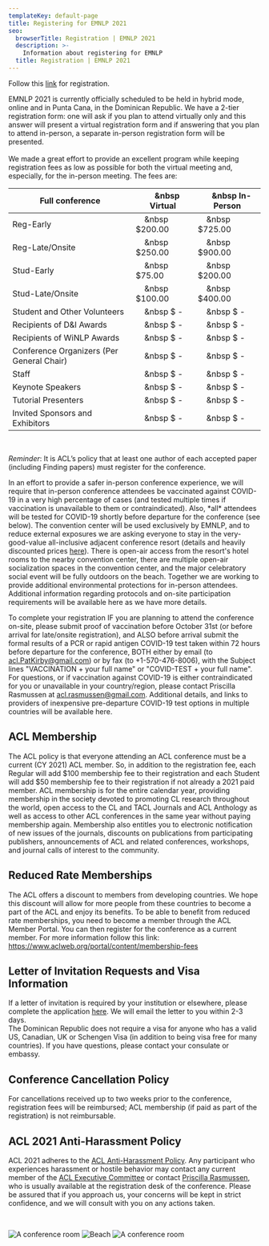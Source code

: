 ```yaml
---
templateKey: default-page
title: Registering for EMNLP 2021
seo:
  browserTitle: Registration | EMNLP 2021
  description: >-
    Information about registering for EMNLP
  title: Registration | EMNLP 2021
---
```


Follow this <a href="https://ww2.eventrebels.com/er/Registration/StepRegInfo.jsp?ActivityID=38770&StepNumber=1&v=MGE3ZWRjOWItYjRlYi00MWM0LWFkMjAtYmI0ZTVhMjcwYzI5" target="_blank">link</a> for registration.

EMNLP 2021 is currently officially scheduled to be held in hybrid mode, online and in Punta Cana, in the Dominican Republic. We have a 2-tier registration form: one will ask if you plan to attend virtually only and this answer will present a virtual registration form and if answering that you plan to attend in-person, a separate in-person registration form will be presented.  
<br>
We made a great effort to provide an excellent program while keeping registration fees as low as possible for both the virtual meeting and, especially, for the in-person meeting.
The fees are:
<br>
<!--TODO: why do i need this shit to make it look not awful?-->

| Full conference                           | &nbsp;&nbsp;&nbsp;&nbsp;&nbsp Virtual | &nbsp;&nbsp;&nbsp;&nbsp;&nbsp In-Person |
|-------------------------------------------|---------------------------------------|-----------------------------------------|
| Reg-Early                                 | &nbsp;&nbsp;&nbsp;&nbsp;&nbsp $200.00 | &nbsp;&nbsp;&nbsp;&nbsp;&nbsp $725.00   |
| Reg-Late/Onsite                           | &nbsp;&nbsp;&nbsp;&nbsp;&nbsp $250.00 | &nbsp;&nbsp;&nbsp;&nbsp;&nbsp $900.00   |
| Stud-Early                                | &nbsp;&nbsp;&nbsp;&nbsp;&nbsp $75.00  | &nbsp;&nbsp;&nbsp;&nbsp;&nbsp $200.00   |
| Stud-Late/Onsite                          | &nbsp;&nbsp;&nbsp;&nbsp;&nbsp $100.00 | &nbsp;&nbsp;&nbsp;&nbsp;&nbsp $400.00   |
| Student and Other Volunteers              | &nbsp;&nbsp;&nbsp;&nbsp;&nbsp $ -     | &nbsp;&nbsp;&nbsp;&nbsp;&nbsp $ -       |
| Recipients of D&I Awards                  | &nbsp;&nbsp;&nbsp;&nbsp;&nbsp $ -     | &nbsp;&nbsp;&nbsp;&nbsp;&nbsp $ -       |
| Recipients of WiNLP Awards                | &nbsp;&nbsp;&nbsp;&nbsp;&nbsp $ -     | &nbsp;&nbsp;&nbsp;&nbsp;&nbsp $ -       |
| Conference Organizers (Per General Chair) | &nbsp;&nbsp;&nbsp;&nbsp;&nbsp $ -     | &nbsp;&nbsp;&nbsp;&nbsp;&nbsp $ -       |
| Staff                                     | &nbsp;&nbsp;&nbsp;&nbsp;&nbsp $ -     | &nbsp;&nbsp;&nbsp;&nbsp;&nbsp $ -       |
| Keynote Speakers                          | &nbsp;&nbsp;&nbsp;&nbsp;&nbsp $ -     | &nbsp;&nbsp;&nbsp;&nbsp;&nbsp $ -       |
| Tutorial Presenters                       | &nbsp;&nbsp;&nbsp;&nbsp;&nbsp $ -     | &nbsp;&nbsp;&nbsp;&nbsp;&nbsp $ -       |
| Invited Sponsors and Exhibitors           | &nbsp;&nbsp;&nbsp;&nbsp;&nbsp $ -     | &nbsp;&nbsp;&nbsp;&nbsp;&nbsp $ -       |

<br> 

*Reminder*: It is ACL’s policy that at least one author of each accepted paper (including Finding papers) must register for the conference.  

In an effort to provide a safer in-person conference experience, we will require that in-person conference attendees be vaccinated against COVID-19 in a very high percentage of cases (and tested multiple times if vaccination is unavailable to them or contraindicated).  Also, \*all\* attendees will be tested for COVID-19 shortly before departure for the conference (see below). The convention center will be used exclusively by EMNLP, and to reduce external exposures we are asking everyone to stay in the very-good-value all-inclusive adjacent conference resort (details and heavily discounted prices [here](/venue#accomodation)). There is open-air access from the resort's hotel rooms to the nearby convention center, there are multiple open-air socialization spaces in the convention center, and the major celebratory social event will be fully outdoors on the beach. Together we are working to provide additional environmental protections for in-person attendees. Additional information regarding protocols and on-site participation requirements will be available here as we have more details.

To complete your registration IF you are planning to attend the conference on-site, please submit proof of vaccination before October 31st (or before arrival for late/onsite registration), and ALSO before arrival submit the formal results of a PCR or rapid antigen COVID-19 test taken within 72 hours before departure for the conference, BOTH either by email (to acl.PatKirby@gmail.com) or by fax (to +1-570-476-8006), with the Subject lines "VACCINATION + your full name" or "COVID-TEST + your full name".  For questions, or if vaccination against COVID-19 is either contraindicated for you or unavailable in your country/region, please contact Priscilla Rasmussen at acl.rasmussen@gmail.com.  Additional details, and links to providers of inexpensive pre-departure COVID-19 test options in multiple countries will be available here.  

## ACL Membership

The ACL policy is that everyone attending an ACL conference must be a current (CY 2021) ACL member. So, in addition to the registration fee, each Regular will add $100 membership fee to their registration and each Student will add $50 membership fee to their registration if not already a 2021 paid member. ACL membership is for the entire calendar year, providing membership in the society devoted to promoting CL research throughout the world, open access to the CL and TACL Journals and ACL Anthology as well as access to other ACL conferences in the same year without paying membership again. Membership also entitles you to electronic notification of new issues of the journals, discounts on publications from participating publishers, announcements of ACL and related conferences, workshops, and journal calls of interest to the community.

## Reduced Rate Memberships
The ACL offers a discount to members from developing countries. We hope this discount will allow for more people from these countries to become a part of the ACL and enjoy its benefits. To be able to benefit from reduced rate memberships, you need to become a member through the ACL Member Portal. You can then register for the conference as a current member. For more information follow this link: <https://www.aclweb.org/portal/content/membership-fees>

## Letter of Invitation Requests and Visa Information

If a letter of invitation is required by your institution or elsewhere, please complete the application [here](https://forms.office.com/r/mV4WsTcfHn).  We will email the letter to you within 2-3 days.  
The Dominican Republic does not require a visa for anyone who has a valid US, Canadian, UK or Schengen Visa (in addition to being visa free for many countries). If you have questions, please contact your consulate  or embassy. 

## Conference Cancellation Policy
For cancellations received up to two weeks prior to the conference, registration fees will be reimbursed; ACL membership (if paid as part of the registration) is not reimbursable.

## ACL 2021 Anti-Harassment Policy
ACL 2021 adheres to the [ACL Anti-Harassment Policy](https://www.aclweb.org/adminwiki/index.php?title=Anti-Harassment_Policy). Any participant who experiences harassment or hostile behavior may contact any current member of the [ACL Executive Committee](https://www.aclweb.org/portal/about) or contact [Priscilla Rasmussen](mailto:acl@aclweb.org), who is usually available at the registration desk of the conference. Please be assured that if you approach us, your concerns will be kept in strict confidence, and we will consult with you on any actions taken.

<br>

![A conference room](/img/conference_room.jpg)
![Beach](/img/beach.jpg)
![A conference room](/img/conference_room_2.jpg)
